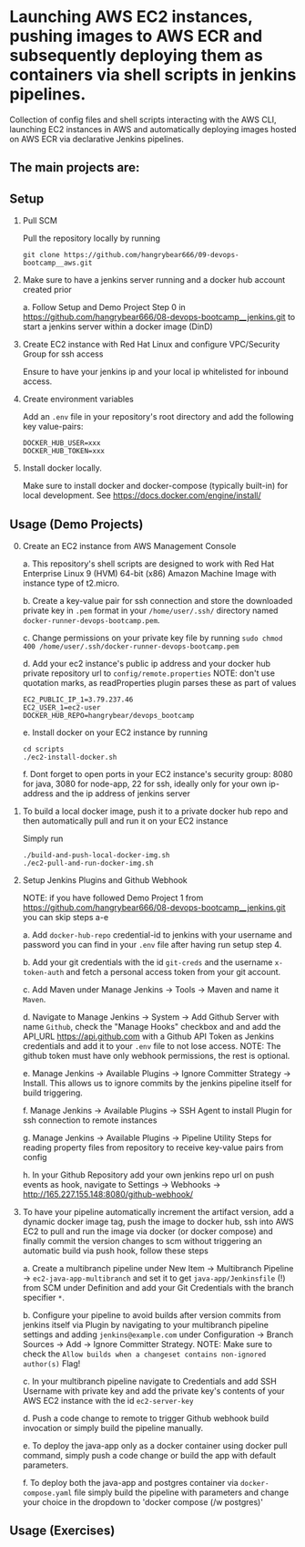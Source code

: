 # Launching AWS EC2 instances, pushing images to AWS ECR and subsequently deploying them as containers via shell scripts in jenkins pipelines.

Collection of config files and shell scripts interacting with the AWS CLI, launching EC2 instances in AWS and automatically deploying images hosted on AWS ECR via declarative Jenkins pipelines. 

The main projects are:
- 

## Setup

1. Pull SCM

    Pull the repository locally by running
    ```
    git clone https://github.com/hangrybear666/09-devops-bootcamp__aws.git
    ```

2. Make sure to have a jenkins server running and a docker hub account created prior

    a. Follow Setup and Demo Project Step 0 in https://github.com/hangrybear666/08-devops-bootcamp__jenkins.git to start a jenkins server within a docker image (DinD)

3. Create EC2 instance with Red Hat Linux and configure VPC/Security Group for ssh access

    Ensure to have your jenkins ip and your local ip whitelisted for inbound access.

4. Create environment variables
        
    Add an `.env` file in your repository's root directory and add the following key value-pairs:
    ```
    DOCKER_HUB_USER=xxx
    DOCKER_HUB_TOKEN=xxx
    ```

5. Install docker locally.

    Make sure to install docker and docker-compose (typically built-in) for local development. See https://docs.docker.com/engine/install/


## Usage (Demo Projects)

0. Create an EC2 instance from AWS Management Console

    a. This repository's shell scripts are designed to work with Red Hat Enterprise Linux 9 (HVM) 64-bit (x86) Amazon Machine Image with instance type of t2.micro.

    b. Create a key-value pair for ssh connection and store the downloaded private key in `.pem` format in your `/home/user/.ssh/` directory named `docker-runner-devops-bootcamp.pem`.

    c. Change permissions on your private key file by running `sudo chmod 400 /home/user/.ssh/docker-runner-devops-bootcamp.pem`

    d. Add your ec2 instance's public ip address and your docker hub private repository url to `config/remote.properties` 
    NOTE: don't use quotation marks, as readProperties plugin parses these as part of values
    ```
    EC2_PUBLIC_IP_1=3.79.237.46
    EC2_USER_1=ec2-user
    DOCKER_HUB_REPO=hangrybear/devops_bootcamp
    ```

    e. Install docker on your EC2 instance by running
    ```
    cd scripts
    ./ec2-install-docker.sh
    ```

    f. Dont forget to open ports in your EC2 instance's security group: 8080 for java, 3080 for node-app, 22 for ssh, ideally only for your own ip-address and the ip address of jenkins server

1. To build a local docker image, push it to a private docker hub repo and then automatically pull and run it on your EC2 instance

    Simply run
    ```
    ./build-and-push-local-docker-img.sh
    ./ec2-pull-and-run-docker-img.sh
    ```

2. Setup Jenkins Plugins and Github Webhook

    NOTE: if you have followed Demo Project 1 from https://github.com/hangrybear666/08-devops-bootcamp__jenkins.git you can skip steps a-e

    a. Add `docker-hub-repo` credential-id to jenkins with your username and password you can find in your `.env` file after having run setup step 4.
    
    b. Add your git credentials with the id `git-creds` and the username `x-token-auth` and fetch a personal access token from your git account.

    c. Add Maven under Manage Jenkins -> Tools -> Maven and name it `Maven`.

    d. Navigate to Manage Jenkins -> System -> Add Github Server with name `Github`, check the "Manage Hooks" checkbox and and add the API_URL https://api.github.com with a Github API Token as Jenkins credentials and add it to your `.env` file to not lose access. NOTE: The github token must have only webhook permissions, the rest is optional.

    e. Manage Jenkins -> Available Plugins -> Ignore Committer Strategy -> Install. This allows us to ignore commits by the jenkins pipeline itself for build triggering.

    f. Manage Jenkins -> Available Plugins -> SSH Agent to install Plugin for ssh connection to remote instances

    g. Manage Jenkins -> Available Plugins -> Pipeline Utility Steps for reading property files from repository to receive key-value pairs from config

    h. In your Github Repository add your own jenkins repo url on push events as hook, navigate to Settings -> Webhooks -> http://165.227.155.148:8080/github-webhook/ 

3. To have your pipeline automatically increment the artifact version, add a dynamic docker image tag, push the image to docker hub, ssh into AWS EC2 to pull and run the image via docker (or docker compose) and finally commit the version changes to scm without triggering an automatic build via push hook, follow these steps

    a. Create a multibranch pipeline under New Item -> Multibranch Pipeline -> `ec2-java-app-multibranch` and set it to get `java-app/Jenkinsfile` (!) from SCM under Definition and add your Git Credentials with the branch specifier `*`.

    b. Configure your pipeline to avoid builds after version commits from jenkins itself via Plugin by navigating to your multibranch pipeline settings and adding `jenkins@example.com` under Configuration -> Branch Sources -> Add -> Ignore Committer Strategy. NOTE: Make sure to check the `Allow builds when a changeset contains non-ignored author(s)` Flag!

    c. In your multibranch pipeline navigate to Credentials and add SSH Username with private key and add the private key's contents of your AWS EC2 instance with the id `ec2-server-key`

    d. Push a code change to remote to trigger Github webhook build invocation or simply build the pipeline manually.

    e. To deploy the java-app only as a docker container using docker pull command, simply push a code change or build the app with default parameters.

    f. To deploy both the java-app and postgres container via `docker-compose.yaml` file simply build the pipeline with parameters and change your choice in the dropdown to 'docker compose (/w postgres)'


## Usage (Exercises)

